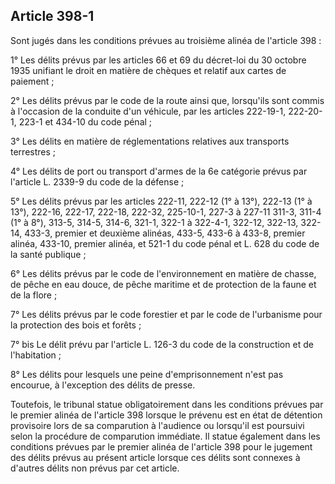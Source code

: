 Article 398-1
----
Sont jugés dans les conditions prévues au troisième alinéa de l'article 398 :

1° Les délits prévus par les articles 66 et 69 du décret-loi du 30 octobre 1935
unifiant le droit en matière de chèques et relatif aux cartes de paiement ;

2° Les délits prévus par le code de la route ainsi que, lorsqu'ils sont commis à
l'occasion de la conduite d'un véhicule, par les articles 222-19-1, 222-20-1,
223-1 et 434-10 du code pénal ;

3° Les délits en matière de réglementations relatives aux transports terrestres
;

4° Les délits de port ou transport d'armes de la 6e catégorie prévus par
l'article L. 2339-9 du code de la défense ;

5° Les délits prévus par les articles 222-11, 222-12 (1° à 13°), 222-13 (1° à
13°), 222-16, 222-17, 222-18, 222-32, 225-10-1, 227-3 à 227-11 311-3, 311-4 (1°
à 8°), 313-5, 314-5, 314-6, 321-1, 322-1 à 322-4-1, 322-12, 322-13, 322-14,
433-3, premier et deuxième alinéas, 433-5, 433-6 à 433-8, premier alinéa,
433-10, premier alinéa, et 521-1 du code pénal et L. 628 du code de la santé
publique ;

6° Les délits prévus par le code de l'environnement en matière de chasse, de
pêche en eau douce, de pêche maritime et de protection de la faune et de la
flore ;

7° Les délits prévus par le code forestier et par le code de l'urbanisme pour la
protection des bois et forêts ;

7° bis Le délit prévu par l'article L. 126-3 du code de la construction et de
l'habitation ;

8° Les délits pour lesquels une peine d'emprisonnement n'est pas encourue, à
l'exception des délits de presse.

Toutefois, le tribunal statue obligatoirement dans les conditions prévues par le
premier alinéa de l'article 398 lorsque le prévenu est en état de détention
provisoire lors de sa comparution à l'audience ou lorsqu'il est poursuivi selon
la procédure de comparution immédiate. Il statue également dans les conditions
prévues par le premier alinéa de l'article 398 pour le jugement des délits
prévus au présent article lorsque ces délits sont connexes à d'autres délits non
prévus par cet article.
